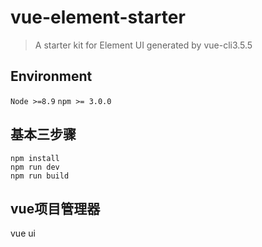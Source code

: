# vue-element-starter

> A starter kit for Element UI generated by vue-cli3.5.5

## Environment

`Node >=8.9`
`npm >= 3.0.0`

## 基本三步骤
```
npm install
npm run dev
npm run build
```

## vue项目管理器
vue ui